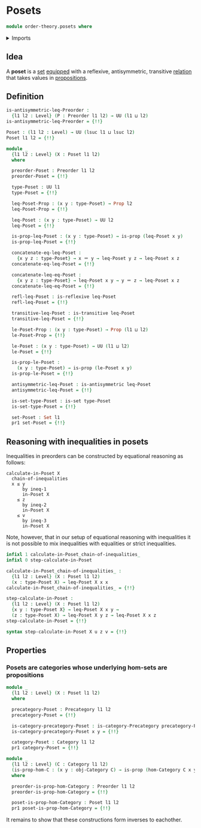 # Posets

```agda
module order-theory.posets where
```

<details><summary>Imports</summary>

```agda
open import category-theory.categories
open import category-theory.isomorphisms-in-precategories
open import category-theory.precategories

open import foundation.binary-relations
open import foundation.cartesian-product-types
open import foundation.dependent-pair-types
open import foundation.equivalences
open import foundation.identity-types
open import foundation.propositions
open import foundation.sets
open import foundation.universe-levels

open import order-theory.preorders
```

</details>

## Idea

A **poset** is a [set](foundation-core.sets.md)
[equipped](foundation.structure.md) with a reflexive, antisymmetric, transitive
[relation](foundation.binary-relations.md) that takes values in
[propositions](foundation-core.propositions.md).

## Definition

```agda
is-antisymmetric-leq-Preorder :
  {l1 l2 : Level} (P : Preorder l1 l2) → UU (l1 ⊔ l2)
is-antisymmetric-leq-Preorder = {!!}

Poset : (l1 l2 : Level) → UU (lsuc l1 ⊔ lsuc l2)
Poset l1 l2 = {!!}

module _
  {l1 l2 : Level} (X : Poset l1 l2)
  where

  preorder-Poset : Preorder l1 l2
  preorder-Poset = {!!}

  type-Poset : UU l1
  type-Poset = {!!}

  leq-Poset-Prop : (x y : type-Poset) → Prop l2
  leq-Poset-Prop = {!!}

  leq-Poset : (x y : type-Poset) → UU l2
  leq-Poset = {!!}

  is-prop-leq-Poset : (x y : type-Poset) → is-prop (leq-Poset x y)
  is-prop-leq-Poset = {!!}

  concatenate-eq-leq-Poset :
    {x y z : type-Poset} → x ＝ y → leq-Poset y z → leq-Poset x z
  concatenate-eq-leq-Poset = {!!}

  concatenate-leq-eq-Poset :
    {x y z : type-Poset} → leq-Poset x y → y ＝ z → leq-Poset x z
  concatenate-leq-eq-Poset = {!!}

  refl-leq-Poset : is-reflexive leq-Poset
  refl-leq-Poset = {!!}

  transitive-leq-Poset : is-transitive leq-Poset
  transitive-leq-Poset = {!!}

  le-Poset-Prop : (x y : type-Poset) → Prop (l1 ⊔ l2)
  le-Poset-Prop = {!!}

  le-Poset : (x y : type-Poset) → UU (l1 ⊔ l2)
  le-Poset = {!!}

  is-prop-le-Poset :
    (x y : type-Poset) → is-prop (le-Poset x y)
  is-prop-le-Poset = {!!}

  antisymmetric-leq-Poset : is-antisymmetric leq-Poset
  antisymmetric-leq-Poset = {!!}

  is-set-type-Poset : is-set type-Poset
  is-set-type-Poset = {!!}

  set-Poset : Set l1
  pr1 set-Poset = {!!}
```

## Reasoning with inequalities in posets

Inequalities in preorders can be constructed by equational reasoning as follows:

```text
calculate-in-Poset X
  chain-of-inequalities
  x ≤ y
      by ineq-1
      in-Poset X
    ≤ z
      by ineq-2
      in-Poset X
    ≤ v
      by ineq-3
      in-Poset X
```

Note, however, that in our setup of equational reasoning with inequalities it is
not possible to mix inequalities with equalities or strict inequalities.

```agda
infixl 1 calculate-in-Poset_chain-of-inequalities_
infixl 0 step-calculate-in-Poset

calculate-in-Poset_chain-of-inequalities_ :
  {l1 l2 : Level} (X : Poset l1 l2)
  (x : type-Poset X) → leq-Poset X x x
calculate-in-Poset_chain-of-inequalities_ = {!!}

step-calculate-in-Poset :
  {l1 l2 : Level} (X : Poset l1 l2)
  {x y : type-Poset X} → leq-Poset X x y →
  (z : type-Poset X) → leq-Poset X y z → leq-Poset X x z
step-calculate-in-Poset = {!!}

syntax step-calculate-in-Poset X u z v = {!!}
```

## Properties

### Posets are categories whose underlying hom-sets are propositions

```agda
module _
  {l1 l2 : Level} (X : Poset l1 l2)
  where

  precategory-Poset : Precategory l1 l2
  precategory-Poset = {!!}

  is-category-precategory-Poset : is-category-Precategory precategory-Poset
  is-category-precategory-Poset x y = {!!}

  category-Poset : Category l1 l2
  pr1 category-Poset = {!!}

module _
  {l1 l2 : Level} (C : Category l1 l2)
  (is-prop-hom-C : (x y : obj-Category C) → is-prop (hom-Category C x y))
  where

  preorder-is-prop-hom-Category : Preorder l1 l2
  preorder-is-prop-hom-Category = {!!}

  poset-is-prop-hom-Category : Poset l1 l2
  pr1 poset-is-prop-hom-Category = {!!}
```

It remains to show that these constructions form inverses to eachother.
